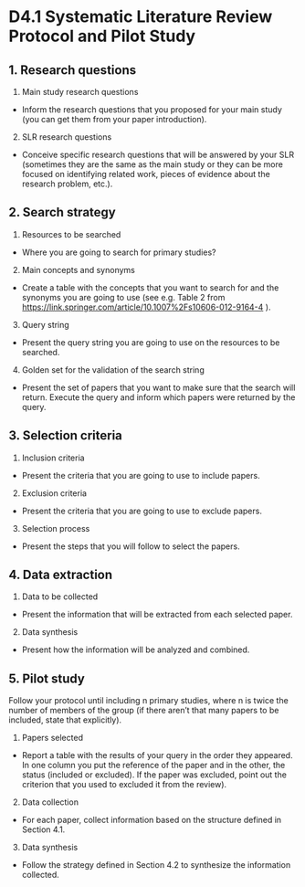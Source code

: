 # D4.1 Systematic Literature Review Protocol and Pilot Study
## 1. Research questions
1. Main study research questions
  - Inform the research questions that you proposed for your main study (you can get them from your paper introduction).
2. SLR research questions
  - Conceive specific research questions that will be answered by your SLR (sometimes they are the same as the main study or they can be more 
  focused on identifying related work, pieces of evidence about the research problem, etc.).
## 2. Search strategy
1. Resources to be searched
  - Where you are going to search for primary studies?
2. Main concepts and synonyms
  - Create a table with the concepts that you want to search for and the synonyms you are going to use (see e.g. Table 2 from 
  https://link.springer.com/article/10.1007%2Fs10606-012-9164-4 ).
3. Query string
  - Present the query string you are going to use on the resources to be searched.
4. Golden set for the validation of the search string
  - Present the set of papers that you want to make sure that the search will return. Execute the query and inform which papers were returned by the 
  query.
## 3. Selection criteria
1. Inclusion criteria
  - Present the criteria that you are going to use to include papers.
2. Exclusion criteria
  - Present the criteria that you are going to use to exclude papers.
3. Selection process
  - Present the steps that you will follow to select the papers.
## 4. Data extraction
1. Data to be collected
  - Present the information that will be extracted from each selected paper.
2. Data synthesis
  - Present how the information will be analyzed and combined.
## 5. Pilot study
Follow your protocol until including n primary studies, where n is twice the number of members of the group (if there aren’t that many papers to 
be included, state that explicitly). 
1. Papers selected
  - Report a table with the results of your query in the order they appeared. In one column you put the reference of the paper and in the other, the 
  status (included or excluded). If the paper was excluded, point out the criterion that you used to excluded it from the review).
2. Data collection
  - For each paper, collect information based on the structure defined in Section 4.1.
3. Data synthesis
  - Follow the strategy defined in Section 4.2 to synthesize the information collected.
